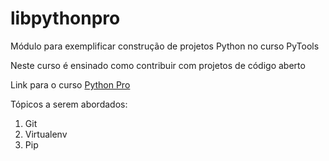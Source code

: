 # libpythonpro
Módulo para exemplificar construção de projetos Python no curso PyTools

Neste curso é ensinado como contribuir com projetos de código aberto

Link para o curso [Python Pro](https://www.python.pro.br)

Tópicos a serem abordados:
 1. Git
 2. Virtualenv
 3. Pip
 
